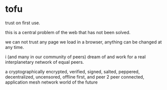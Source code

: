 # tofu

trust on first use.

this is a central problem of the web that has not been solved.

we can not trust any page we load in a browser,
anything can be changed at any time.

i (and many in our community of peers)
dream of and work for a real interplanetary network of equal peers.

a cryptographically encrypted, verified, signed, salted, peppered,
decentralized,
uncensored,
offline first,
and peer 2 peer connected,
application mesh network
world of the future

<Link class="BottomLink" to="/tosu/" text="tosu"></Link>
